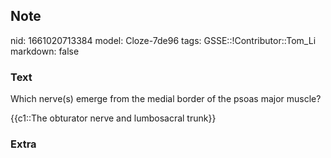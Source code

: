 ## Note
nid: 1661020713384
model: Cloze-7de96
tags: GSSE::!Contributor::Tom_Li
markdown: false

### Text
Which nerve(s) emerge from the medial border of the psoas major muscle?

{{c1::The obturator nerve and lumbosacral trunk}}

### Extra

